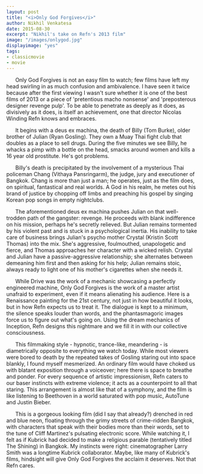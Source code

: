 ```yaml
---
layout: post
title: "<i>Only God Forgives</i>"
author: Nikhil Venkatesa
date: 2015-08-30
excerpt: "Nikhil's take on Refn's 2013 film"
image: "/images/onlygod.jpg"
displayimage: "yes"
tags: 
- classicmovie
- movie
---
```

&nbsp;&nbsp;&nbsp;&nbsp;&nbsp;&nbsp;Only God Forgives is not an easy film to watch; few films have left my head swirling in as much confusion and ambivalence. I have seen it twice because after the first viewing I wasn't sure whether it is one of the best films of 2013 or a piece of 'pretentious macho nonsense' and 'preposterous designer revenge pulp'. To be able to penetrate as deeply as it does, as divisively as it does, is itself an achievement, one that director Nicolas Winding Refn knows and embraces.

&nbsp;&nbsp;&nbsp;&nbsp;&nbsp;&nbsp;It begins with a deus ex machina, the death of Billy (Tom Burke), older brother of Julian (Ryan Gosling). They own a Muay Thai fight club that doubles as a place to sell drugs. During the five minutes we see Billy, he whacks a pimp with a bottle on the head, smacks around women and kills a 16 year old prostitute. He's got problems.

&nbsp;&nbsp;&nbsp;&nbsp;&nbsp;&nbsp;Billy's death is precipitated by the involvement of a mysterious Thai policeman Chang (Vithaya Pansringarm), the judge, jury and executioner of Bangkok. Chang is more than just a man; he operates, just as the film does, on spiritual, fantastical and real worlds. A God in his realm, he metes out his brand of justice by chopping off limbs and preaching his gospel by singing Korean pop songs in empty nightclubs. 

&nbsp;&nbsp;&nbsp;&nbsp;&nbsp;&nbsp;The aforementioned deus ex machina pushes Julian on that well-trodden path of the gangster: revenge. He proceeds with blank indifference on his mission, perhaps he's secretly relieved. But Julian remains tormented by his violent past and is stuck in a psychological inertia. His inability to take care of business brings Julian's psycho mother Crystal (Kristin Scott Thomas) into the mix. She's aggressive, foulmouthed, unapologetic and fierce, and Thomas approaches her character with a wicked relish. Crystal and Julian have a passive-aggressive relationship; she alternates between demeaning him first and then asking for his help; Julian remains stoic, always ready to light one of his mother's cigarettes when she needs it.

&nbsp;&nbsp;&nbsp;&nbsp;&nbsp;&nbsp;While Drive was the work of a mechanic showcasing a perfectly engineered machine, Only God Forgives is the work of a master artist unafraid to experiment, even if it means alienating his audience. Here is a Renaissance painting for the 21st century, not just in how beautiful it looks, but in how Refn expects us to treat it. The dialogue is kept to a minimum, the silence speaks louder than words, and the phantasmagoric images force us to figure out what's going on. Using the dream mechanics of Inception, Refn designs this nightmare and we fill it in with our collective consciousness.

&nbsp;&nbsp;&nbsp;&nbsp;&nbsp;&nbsp;This filmmaking style - hypnotic, trance-like, meandering - is diametrically opposite to everything we watch today. While most viewers were bored to death by the repeated takes of Gosling staring out into space blankly, I found myself mesmerized. An ordinary film would have choked us with blatant exposition through a voiceover; here there is space to breathe and ponder. For every sequence of artistic impressionism, Refn caters to our baser instincts with extreme violence; it acts as a counterpoint to all that staring. This arrangement is almost like that of a symphony, and the film is like listening to Beethoven in a world saturated with pop music, AutoTune and Justin Bieber.

&nbsp;&nbsp;&nbsp;&nbsp;&nbsp;&nbsp;This is a gorgeous looking film (did I say that already?) drenched in red and blue neon, floating through the grimy streets of crime-ridden Bangkok, with characters that speak with their bodies more than their words, set to the tune of Cliff Martinez's pulsating electronic score. While watching it, I felt as if Kubrick had decided to make a religious parable (tentatively titled The Shining) in Bangkok. My instincts were right: cinematographer Larry Smith was a longtime Kubrick collaborator. Maybe, like many of Kubrick's films, hindsight will give Only God Forgives the acclaim it deserves. Not that Refn cares.
